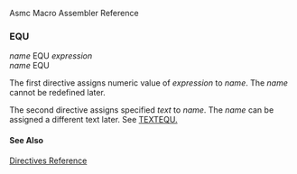 Asmc Macro Assembler Reference

### EQU

_name_ EQU _expression_<br>
_name_ EQU _<text>_

The first directive assigns numeric value of _expression_ to _name_. The _name_ cannot be redefined later.

The second directive assigns specified _text_ to _name_. The _name_ can be assigned a different text later. See [TEXTEQU.](textequ.md)

#### See Also

[Directives Reference](readme.md)